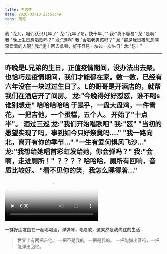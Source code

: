 ```yaml
---
title: 老男孩
date: 2020-03-13 22:51:49
tags: 随笔
---
```

我:"龙儿，咱们认识几年了"
龙:"九年了吧，快十年了"
我:"真不容易"
龙:"是啊"
我:"晚上生日想唱歌吗？"
龙:"想啊"
我:"会唱老男孩吗？"
龙:"那是我日夜思念深深爱着的人啊"
我:"走！回去拿琴，好不容易一块过一次生日"
龙:"怼！"
<!--more-->
----------------------------
昨晚是L兄弟的生日，正值疫情期间，没办法出去聚。
也恰巧是疫情期间，我们才能都在家。数一数，已经有六年没在一块过过生日了。
L的哥哥是开酒店的，就帮我们在酒店开了间房。
龙:"今晚得好好怼怼，谁不喝s谁别想走"
哈哈哈哈哈
于是乎，一盘大盘鸡，一件雪花，一把吉他，一个蛋糕，五个人。
开始了"十点半"。
酒过三巡
龙:"我们开始唱歌吧"
我:"怼"
"当初的愿望实现了吗，事到如今只好祭奠吗...."
"我一路向北，离开有你的季节..."
"一生有爱何惧风飞沙..."
龙:"我想给她唱首彩虹发给她，你会弹吗？"
我:"会啊，走进厕所！"
？？？？
哈哈哈，厕所有回响，音质比较好。
"看不见你的笑，我怎么睡得着..."
<video id="video" controls="" preload="none" poster="老男孩.png">
      <source id="mp4" src="老男孩.mp4" type="video/mp4">
</video>
-----------------------------
一群好朋友围在一起喝喝酒，弹弹琴，唱唱歌，这果然是我向往的生活

> 世界上有两把吉他。
> 一把不是我的，一把是我的。
> 一把能弹出音符，一把能弹出回忆。